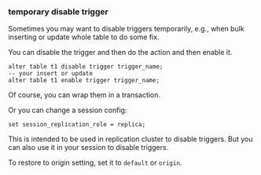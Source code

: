 <!---
tags: postgres, procedure, trigger
-->


### temporary disable trigger
Sometimes you may want to disable triggers temporarily, e.g., when bulk inserting or 
update whole table to do some fix.

You can disable the trigger and then do the action and then enable it.

    alter table t1 disable trigger trigger_name;
    -- your insert or update
    alter table t1 enable trigger trigger_name;

Of course, you can wrap them in a transaction.

Or you can change a session config:

    set session_replication_role = replica;

This is intended to be used in replication cluster to disable triggers. But you can 
also use it in your session to disable triggers.

To restore to origin setting, set it to `default` or `origin`.

